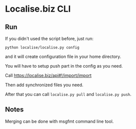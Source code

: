# Localise.biz CLI

## Run

If you didn't used the script before, just run:

    python localise/localise.py config

and it will create configuration file in your home directory.

You will have to setup push part in the config as you need.

Call https://localise.biz/api#!/import/import

Then add synchronized files you need.

After that you can call `localise.py pull` and `localise.py push`.

## Notes

Merging can be done with msgfmt command line tool.
